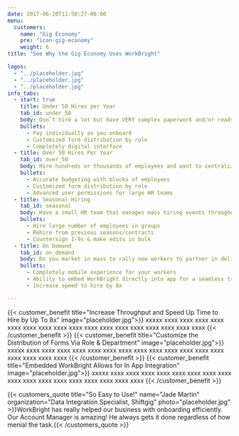 ```yaml
---
date: 2017-06-20T11:50:27-06:00
menu:
  customers:
    name: "Gig Economy"
    pre: "icon-gig-economy"
    weight: 6
title: "See Why the Gig Economy Uses WorkBright"

logos:
  - "../placeholder.jpg"
  - "../placeholder.jpg"
  - "../placeholder.jpg"
info_tabs:
  - start: true
    title: Under 50 Hires per Year
    tab_id: under_50
    body: Don’t hire a lot but have VERY complex paperwork and/or ready to go digital? WorkBright can help!
    bullets:
      - Pay individually as you onboard
      - Customized form distribution by role 
      - Completely digital interface
  - title: Over 50 Hires Per Year
    tab_id: over_50
    body: Hire hundreds or thousands of employees and want to centralize your HR? WorkBright is made for you!
    bullets:
      - Accurate budgeting with blocks of employees
      - Customized form distribution by role
      - Advanced user permissions for large HR teams
  - title: Seasonal Hiring
    tab_id: seasonal
    body: Have a small HR team that manages mass hiring events throughout the year? WorkBright meets your needs!
    bullets:
      - Hire large number of employees in groups
      - Rehire from previous seasons/contracts
      - Countersign I-9s & make edits in bulk 
  - title: On Demand
    tab_id: on_demand
    body: Do you market in mass to rally new workers to partner in delivering items, covering shifts, accomplishing tasks, etc.? WorkBright is here for you!
    bullets:
      - Completely mobile experience for your workers
      - Ability to embed WorkBright directly into app for a seamless transition
      - Increase speed to hire by 8x

---
```

{{< customer_benefit title="Increase Throughput and Speed Up Time to Hire by Up To 8x" image="placeholder.jpg">}}
  xxxxx xxxx xxxx xxxx xxxx xxxx xxxx xxxx xxxx xxxx xxxx xxxx xxxx xxxx xxxx xxxx xxxx xxxx
{{< /customer_benefit >}}
{{< customer_benefit title="Customize the Distribution of Forms Via Role & Department" image="placeholder.jpg">}}
  xxxxx xxxx xxxx xxxx xxxx xxxx xxxx xxxx xxxx xxxx xxxx xxxx xxxx xxxx xxxx xxxx xxxx xxxx
{{< /customer_benefit >}}
{{< customer_benefit title="Embedded WorkBright Allows for In App Integration" image="placeholder.jpg">}}
  xxxxx xxxx xxxx xxxx xxxx xxxx xxxx xxxx xxxx xxxx xxxx xxxx xxxx xxxx xxxx xxxx xxxx xxxx
{{< /customer_benefit >}}

{{< customers_quote title="So Easy to Use!" name="Jade Martin" organization="Data Integration Specialist, Shiftgig" photo="placeholder.jpg" >}}WorkBright has really helped our business with onboarding efficiently. Our Account Manager is amazing! He always gets it done regardless of how menial the task.{{< /customers_quote >}}